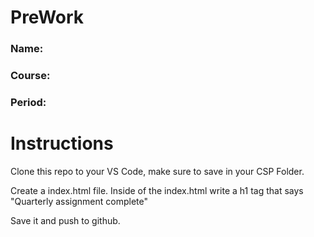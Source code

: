 # PreWork

### Name:
### Course:
### Period:

# Instructions

Clone this repo to your VS Code, make sure to save in your CSP Folder.

Create a index.html file. Inside of the index.html write a h1 tag that says "Quarterly assignment complete"

Save it and push to github.
